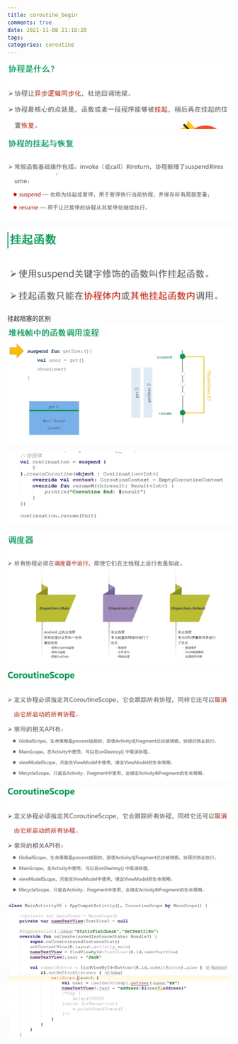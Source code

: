```yaml
---
title: coroutine_begin
comments: true
date: 2021-11-08 21:18:20
tags:
categories: coroutine
---
```






![](coroutine-begin/2021-11-08_9.15.13.png)



![2021-11-08_9.20.36](coroutine-begin/2021-11-08_9.20.36.png)

![2021-11-08_9.20.36](coroutine-begin/2021-11-08_9.34.44.png)



挂起阻塞的区别![2021-12-13_9.23.31_](coroutine-begin/2021-12-13_9.23.31_.png)

![2021-12-13_9.41.35_](coroutine-begin/2021-12-13_9.53.43_.png)

![2021-12-13_9.57.42_](coroutine-begin/2021-12-13_9.57.42_.png)

![2021-12-13_9.59.02_](coroutine-begin/2021-12-13_10.09.47_.png)





![2021-12-13_10.09.47_](coroutine-begin/2021-12-13_10.09.47_.png)

![2021-12-13_10.18.50_](coroutine-begin/2021-12-13_10.18.50_.png)



